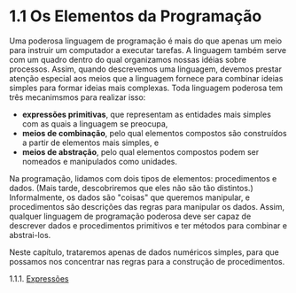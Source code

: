 # 1.1 Os Elementos da Programação

Uma poderosa linguagem de programação é mais do que apenas um meio para instruir um computador a executar tarefas. A linguagem também serve com um quadro dentro do qual organizamos nossas idéias sobre processos. Assim, quando descrevemos uma linguagem, devemos prestar atenção especial aos meios que a linguagem fornece para combinar ideias simples para formar ideias mais complexas. Toda linguagem poderosa tem três mecanimsmos para realizar isso:

- **expressões primitivas**, que representam as entidades mais simples com as quais a linguagem se
preocupa,
- **meios de combinação**, pelo qual elementos compostos são construídos a partir de elementos
mais simples, e
- **meios de abstração**, pelo qual elementos compostos podem ser nomeados e manipulados como unidades.

Na programação, lidamos com dois tipos de elementos: procedimentos e dados. (Mais tarde, descobriremos que eles não são tão distintos.) Informalmente, os dados são "coisas" que queremos manipular, e procedimentos são descrições das regras para manipular os dados. Assim, qualquer linguagem de programação poderosa deve ser capaz de descrever dados e procedimentos primitivos e ter métodos para combinar e abstrai-los.

Neste capítulo, trataremos apenas de dados numéricos simples, para que possamos nos concentrar nas regras para a construção de procedimentos.

1.1.1. [Expressões](./1.1.1-expressoes.md)
